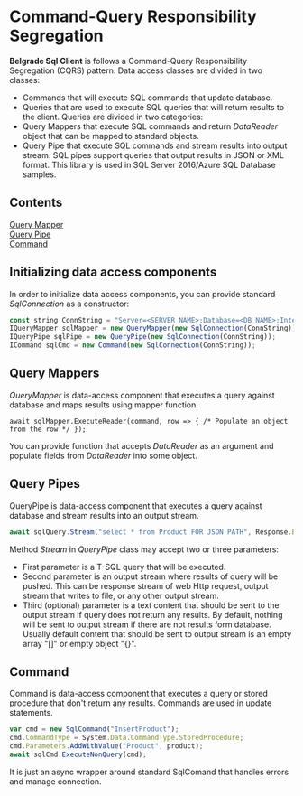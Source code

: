 # Command-Query Responsibility Segregation

**Belgrade Sql Client** is follows a Command-Query Responsibility Segregation (CQRS) pattern. Data access classes are divided in two classes:
- Commands that will execute SQL commands that update database.
- Queries that are used to execute SQL queries that will return results to the client. Queries are divided in two categories:
 - Query Mappers that execute SQL commands and return *DataReader* object that can be mapped to standard objects.
 - Query Pipe that execute SQL commands and stream results into output stream. SQL pipes support queries that output results in JSON or XML format.
This library is used in SQL Server 2016/Azure SQL Database samples.

## Contents

[Query Mapper](#query-mapper)<br/>
[Query Pipe](#query-pipe)<br/>
[Command](#command)<br/>

<a name="init"></a>
## Initializing data access components

In order to initialize data access components, you can provide standard *SqlConnection* as a constructor:

```javascript
const string ConnString = "Server=<SERVER NAME>;Database=<DB NAME>;Integrated Security=true";
IQueryMapper sqlMapper = new QueryMapper(new SqlConnection(ConnString));
IQueryPipe sqlPipe = new QueryPipe(new SqlConnection(ConnString));
ICommand sqlCmd = new Command(new SqlConnection(ConnString));
```
<a name="query-mapper"></a>

## Query Mappers

*QueryMapper* is data-access component that executes a query against database and maps results using mapper function. 

```
await sqlMapper.ExecuteReader(command, row => { /* Populate an object from the row */ });
```
You can provide function that accepts *DataReader* as an argument and populate fields from *DataReader* into some object.
<a name="query-pipe"></a>
## Query Pipes

QueryPipe is data-access component that executes a query against database and stream results into an output stream. 
```javascript
await sqlQuery.Stream("select * from Product FOR JSON PATH", Response.Body, EMPTY_PRODUCTS_ARRAY);
```
Method *Stream* in *QueryPipe* class may accept two or three parameters:
- First parameter is a T-SQL query that will be executed.
- Second parameter is an output stream where results of query will be pushed. This can be response stream of web Http request, output stream that writes to file, or any other output stream.
- Third (optional) parameter is a text content that should be sent to the output stream if query does not return any results. By default, nothing will be sent to output stream if there are not results form database. Usually default content that should be sent to output stream is an empty array "[]" or empty object "{}".

<a name="command"></a>

## Command

Command is data-access component that executes a query or stored procedure that don't return any results. Commands are used in update statements. 
```javascript
var cmd = new SqlCommand("InsertProduct");
cmd.CommandType = System.Data.CommandType.StoredProcedure;
cmd.Parameters.AddWithValue("Product", product);
await sqlCmd.ExecuteNonQuery(cmd);
```
It is just an async wrapper around standard SqlComand that handles errors and manage connection.
